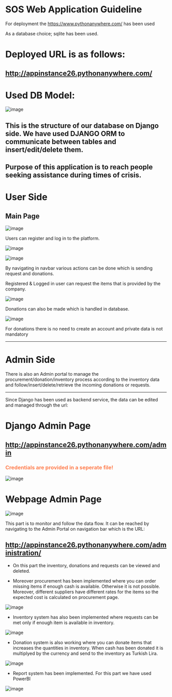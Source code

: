 # SOS Web Application Guideline

For deployment the https://www.pythonanywhere.com/ has been used

As a database choice; sqlite has been used.

# Deployed URL is as follows:
## http://appinstance26.pythonanywhere.com/

# Used DB Model:


![image](https://github.com/HamdiSumer/sos/assets/58032358/12cfc54a-7650-4b3f-8274-22b69fcd0628)

This is the structure of our database on Django side. We have used DJANGO ORM to communicate between tables and insert/edit/delete them.
---
Purpose of this application is to reach people seeking assistance during times of crisis.
---

# User Side
## Main Page


![image](https://github.com/HamdiSumer/sos/assets/58032358/01725744-bb61-4233-9432-018c75a3b297)

Users can register and log in to the platform.


![image](https://github.com/HamdiSumer/sos/assets/58032358/fd32a4e8-8974-4661-98a4-3180e36173e3)


![image](https://github.com/HamdiSumer/sos/assets/58032358/bee5dcf5-3f7e-451f-96cd-34628e9b17dc)

By navigating in navbar various actions can be done which is sending request and donations.

Registered & Logged in user can request the items that is provided by the company.


![image](https://github.com/HamdiSumer/sos/assets/58032358/1fbcb04e-9972-470a-ba7a-de6f0bc4e2d9)


Donations can also be made which is handled in database.


![image](https://github.com/HamdiSumer/sos/assets/58032358/aa6ba685-ffb9-4995-bf75-9852f269c434)

For donations there is no need to create an account and private data is not mandatory

---

# Admin Side
There is also an Admin portal to manage the procurement/donation/inventory process according to the 
inventory data and follow/insert/delete/retrieve the incoming donations or requests.

---
Since Django has been used as backend service, the data can be edited and managed through the url:

# Django Admin Page
## http://appinstance26.pythonanywhere.com/admin
### <font color="coral"> Credentials are provided in a seperate file! </font>


![image](https://github.com/HamdiSumer/sos/assets/58032358/824f67cc-5e6f-4cbc-b7cd-d4f3ee85c3ef)


# Webpage Admin Page


![image](https://github.com/HamdiSumer/sos/assets/58032358/27b25dc2-428d-41ce-a915-1002025a6006)

This part is to monitor and follow the data flow. It can be reached by navigating to the 
Admin Portal on navigation bar which is the URL:

## http://appinstance26.pythonanywhere.com/administration/

* On this part the inventory, donations and requests can be viewed and deleted.


* Moreover procurement has been implemented where you can order missing items if enough cash is available.
Otherwise it is not possible. Moreover, different suppliers have different rates for the items so the
expected cost is calculated on procurement page.


![image](https://github.com/HamdiSumer/sos/assets/58032358/6f136095-32e2-43c4-bd47-50754e88d081)


* Inventory system has also been implemented where requests can be met only if enough
item is available in inventory.


![image](https://github.com/HamdiSumer/sos/assets/58032358/514af2c1-740f-4728-ae43-1e5959ad7dde)


* Donation system is also working where you can donate items that increases the quantities in
inventory. When cash has been donated it is multiplyed by the currency and send to the inventory as Turkish Lira.


![image](https://github.com/HamdiSumer/sos/assets/58032358/e4cee2d3-9e20-4d33-9e6e-c25f718af814)


* Report system has been implemented. For this part we have used PowerBI


 ![image](https://github.com/HamdiSumer/sos/assets/58032358/9937285c-7876-407d-8c5d-7c1cab0d36a7)
